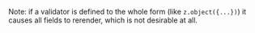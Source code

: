 Note: if a validator is defined to the whole form (like `z.object({...})`) it causes all fields to rerender, which is not desirable at all.
